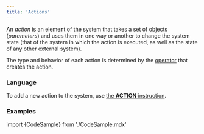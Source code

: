 ```yaml
---
title: 'Actions'
---
```


An *action* is an element of the system that takes a set of objects (*parameters*) and uses them in one way or another to change the system state (that of the system in which the action is executed, as well as the state of any other external system).

The type and behavior of each action is determined by the [operator](Оperators.md) that creates the action.

### Language

To add a new action to the system, use [the **ACTION** instruction](ACTION_instruction.md).

### Examples

import {CodeSample} from './CodeSample.mdx'

<CodeSample url="http://documentation.lsfusion.org:5000/sample?file=ActionSample"/>
